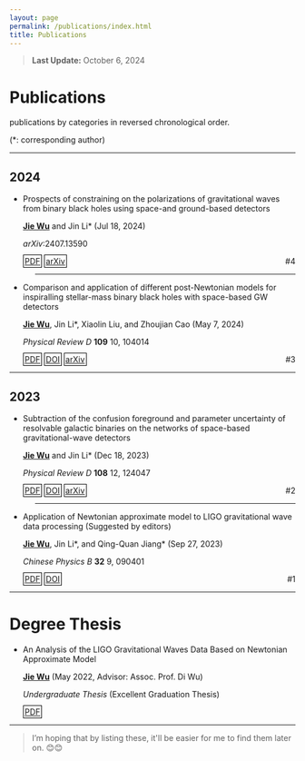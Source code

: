 ```yaml
---
layout: page
permalink: /publications/index.html
title: Publications
---
```


> **Last Update:** October 6, 2024

# Publications

<p style="text-indent: 0;">publications by categories in reversed chronological order.</p>

<p style="text-indent: 0;">(*: corresponding author)</p>

---

## 2024

-  Prospects of constraining on the polarizations of gravitational waves from binary black holes using space-and ground-based detectors

   <u><strong>Jie Wu</strong></u> and Jin Li\* (Jul 18, 2024)

   *arXiv*:2407.13590
   
   <span style="border: 1px solid black; padding: 2px;">[PDF](https://wujie3375.github.io\file\4.pdf)</span> <span style="border: 1px solid black; padding: 2px;">[arXiv](https://arxiv.org/abs/2407.13590)</span> 
   <span style="float: right;">#4</span>
   

<hr style="width: 91%; margin-left: auto;">


-  Comparison and application of different post-Newtonian models for inspiralling stellar-mass binary black holes with space-based GW detectors

   <u><strong>Jie Wu</strong></u>, Jin Li\*, Xiaolin Liu, and Zhoujian Cao (May 7, 2024)

   *Physical Review D* **109** 10, 104014
   
   <span style="border: 1px solid black; padding: 2px;">[PDF](https://wujie3375.github.io\file\3.pdf)</span> <span style="border: 1px solid black; padding: 2px;">[DOI](https://journals.aps.org/prd/abstract/10.1103/PhysRevD.109.104014)</span> <span style="border: 1px solid black; padding: 2px;">[arXiv](https://arxiv.org/abs/2401.03113)</span>
   <span style="float: right;">#3</span> 
   

---

## 2023

-  Subtraction of the confusion foreground and parameter uncertainty of resolvable galactic binaries on the networks of space-based gravitational-wave detectors

   <u><strong>Jie Wu</strong></u> and Jin Li\* (Dec 18, 2023)

   *Physical Review D* **108** 12, 124047
   
   <span style="border: 1px solid black; padding: 2px;">[PDF](https://wujie3375.github.io\file\2.pdf)</span> <span style="border: 1px solid black; padding: 2px;">[DOI](https://journals.aps.org/prd/abstract/10.1103/PhysRevD.108.124047)</span> <span style="border: 1px solid black; padding: 2px;">[arXiv](https://arxiv.org/abs/2307.05568)</span> 
   <span style="float: right;">#2</span>
   

<hr style="width: 91%; margin-left: auto;">


-  Application of Newtonian approximate model to LIGO gravitational wave data processing (Suggested by editors) 

   <u><strong>Jie Wu</strong></u>, Jin Li\*, and Qing-Quan Jiang\* (Sep 27, 2023)

   *Chinese Physics B* **32** 9, 090401
   
   <span style="border: 1px solid black; padding: 2px;">[PDF](https://wujie3375.github.io\file\1.pdf)</span> <span style="border: 1px solid black; padding: 2px;">[DOI](https://cpb.iphy.ac.cn/EN/10.1088/1674-1056/acd8a3)</span> 
   <span style="float: right;">#1</span> 
   

---

# Degree Thesis

-  An Analysis of the LIGO Gravitational Waves Data Based on Newtonian Approximate Model

   <u><strong>Jie Wu</strong></u> (May  2022, Advisor: Assoc. Prof. Di Wu) 

   *Undergraduate Thesis* (Excellent Graduation Thesis) 
   
   <span style="border: 1px solid black; padding: 2px;">[PDF](https://wujie3375.github.io\file\Undergraduate-Thesis.pdf)</span>

---

> I’m hoping that by listing these, it'll be easier for me to find them later on. 😊😊